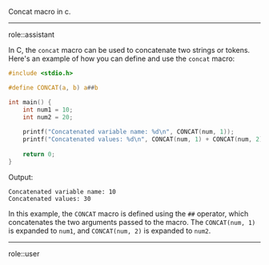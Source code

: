 Concat macro in c.

<hr class="__chatgpt_plugin">

role::assistant

In C, the `concat` macro can be used to concatenate two strings or tokens. Here's an example of how you can define and use the `concat` macro:

```c
#include <stdio.h>

#define CONCAT(a, b) a##b

int main() {
    int num1 = 10;
    int num2 = 20;
    
    printf("Concatenated variable name: %d\n", CONCAT(num, 1));
    printf("Concatenated values: %d\n", CONCAT(num, 1) + CONCAT(num, 2));
    
    return 0;
}
```

Output:
```
Concatenated variable name: 10
Concatenated values: 30
```

In this example, the `CONCAT` macro is defined using the `##` operator, which concatenates the two arguments passed to the macro. The `CONCAT(num, 1)` is expanded to `num1`, and `CONCAT(num, 2)` is expanded to `num2`.

<hr class="__chatgpt_plugin">

role::user

